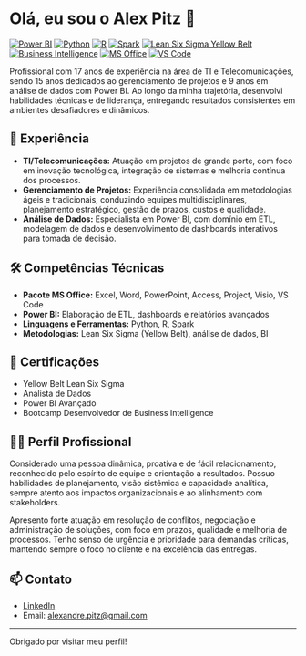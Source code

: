 # Olá, eu sou o Alex Pitz 👋

[![Power BI](https://img.shields.io/badge/Power%20BI-advanced-yellow?logo=powerbi)](https://powerbi.microsoft.com/)
[![Python](https://img.shields.io/badge/Python-Experienced-blue?logo=python)](https://www.python.org/)
[![R](https://img.shields.io/badge/R-Data%20Analysis-blueviolet?logo=r)](https://cran.r-project.org/)
[![Spark](https://img.shields.io/badge/Spark-Big%20Data-orange?logo=apachespark)](https://spark.apache.org/)
[![Lean Six Sigma Yellow Belt](https://img.shields.io/badge/Lean%20Six%20Sigma-Yellow%20Belt-yellowgreen?logo=leanpub&logoColor=white)]()
[![Business Intelligence](https://img.shields.io/badge/Bootcamp-BI-informational?logo=microsoft-azure)]()
[![MS Office](https://img.shields.io/badge/MS%20Office-Expert-green?logo=microsoft)]()
[![VS Code](https://img.shields.io/badge/VS%20Code-Productivity-blue?logo=visualstudiocode)]()

Profissional com 17 anos de experiência na área de TI e Telecomunicações, sendo 15 anos dedicados ao gerenciamento de projetos e 9 anos em análise de dados com Power BI. Ao longo da minha trajetória, desenvolvi habilidades técnicas e de liderança, entregando resultados consistentes em ambientes desafiadores e dinâmicos.

## 💼 Experiência

- **TI/Telecomunicações:** Atuação em projetos de grande porte, com foco em inovação tecnológica, integração de sistemas e melhoria contínua dos processos.
- **Gerenciamento de Projetos:** Experiência consolidada em metodologias ágeis e tradicionais, conduzindo equipes multidisciplinares, planejamento estratégico, gestão de prazos, custos e qualidade.
- **Análise de Dados:** Especialista em Power BI, com domínio em ETL, modelagem de dados e desenvolvimento de dashboards interativos para tomada de decisão.

## 🛠️ Competências Técnicas

- **Pacote MS Office:** Excel, Word, PowerPoint, Access, Project, Visio, VS Code
- **Power BI:** Elaboração de ETL, dashboards e relatórios avançados
- **Linguagens e Ferramentas:** Python, R, Spark
- **Metodologias:** Lean Six Sigma (Yellow Belt), análise de dados, BI

## 📜 Certificações

- Yellow Belt Lean Six Sigma
- Analista de Dados
- Power BI Avançado
- Bootcamp Desenvolvedor de Business Intelligence

## 🧑‍💼 Perfil Profissional

Considerado uma pessoa dinâmica, proativa e de fácil relacionamento, reconhecido pelo espírito de equipe e orientação a resultados. Possuo habilidades de planejamento, visão sistêmica e capacidade analítica, sempre atento aos impactos organizacionais e ao alinhamento com stakeholders.

Apresento forte atuação em resolução de conflitos, negociação e administração de soluções, com foco em prazos, qualidade e melhoria de processos. Tenho senso de urgência e prioridade para demandas críticas, mantendo sempre o foco no cliente e na excelência das entregas.

## 📫 Contato

- [LinkedIn](https://www.linkedin.com/in/alexandrepitz/)  
- Email: alexandre.pitz@gmail.com

---

Obrigado por visitar meu perfil!

